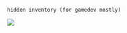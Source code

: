 `hidden inventory (for gamedev mostly)`

![](https://beebom.com/wp-content/uploads/2023/05/Toji-dope-panel.jpg?w=428)
